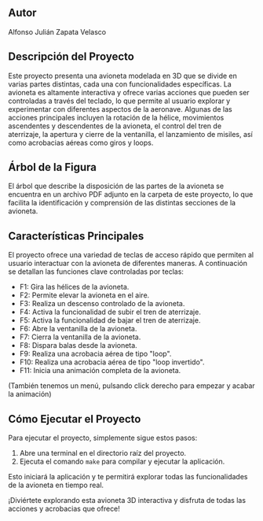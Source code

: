 ## Autor
Alfonso Julián Zapata Velasco

## Descripción del Proyecto

Este proyecto presenta una avioneta modelada en 3D que se divide en varias partes distintas, cada una con funcionalidades específicas. La avioneta es altamente interactiva y ofrece varias acciones que pueden ser controladas a través del teclado, lo que permite al usuario explorar y experimentar con diferentes aspectos de la aeronave. Algunas de las acciones principales incluyen la rotación de la hélice, movimientos ascendentes y descendentes de la avioneta, el control del tren de aterrizaje, la apertura y cierre de la ventanilla, el lanzamiento de misiles, así como acrobacias aéreas como giros y loops.

## Árbol de la Figura

El árbol que describe la disposición de las partes de la avioneta se encuentra en un archivo PDF adjunto en la carpeta de este proyecto, lo que facilita la identificación y comprensión de las distintas secciones de la avioneta.

## Características Principales

El proyecto ofrece una variedad de teclas de acceso rápido que permiten al usuario interactuar con la avioneta de diferentes maneras. A continuación se detallan las funciones clave controladas por teclas:

- F1: Gira las hélices de la avioneta.
- F2: Permite elevar la avioneta en el aire.
- F3: Realiza un descenso controlado de la avioneta.
- F4: Activa la funcionalidad de subir el tren de aterrizaje.
- F5: Activa la funcionalidad de bajar el tren de aterrizaje.
- F6: Abre la ventanilla de la avioneta.
- F7: Cierra la ventanilla de la avioneta.
- F8: Dispara balas desde la avioneta.
- F9: Realiza una acrobacia aérea de tipo "loop".
- F10: Realiza una acrobacia aérea de tipo "loop invertido".
- F11: Inicia una animación completa de la avioneta.

(También tenemos un menú, pulsando click derecho para empezar y acabar la animación)

## Cómo Ejecutar el Proyecto

Para ejecutar el proyecto, simplemente sigue estos pasos:

1. Abre una terminal en el directorio raíz del proyecto.
2. Ejecuta el comando `make` para compilar y ejecutar la aplicación.

Esto iniciará la aplicación y te permitirá explorar todas las funcionalidades de la avioneta en tiempo real.

¡Diviértete explorando esta avioneta 3D interactiva y disfruta de todas las acciones y acrobacias que ofrece!